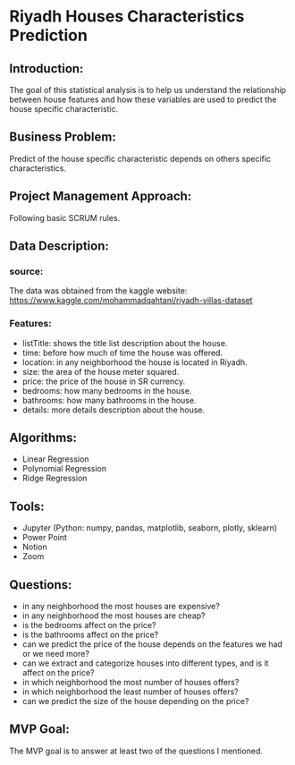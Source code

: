 # Riyadh Houses Characteristics Prediction

## Introduction:
The goal of this statistical analysis is to help us understand the relationship between house features and how these variables are used to predict the house specific characteristic.


## Business Problem:
Predict of the house specific characteristic depends on others specific characteristics.

## Project Management Approach:
Following basic SCRUM rules.

## Data Description:
  ### source:
  The data was obtained from the kaggle website: https://www.kaggle.com/mohammadqahtani/riyadh-villas-dataset
    
  ### Features:
  - listTitle: shows the title list description about the house.
  - time: before how much of time the house was offered.
  - location: in any neighborhood the house is located in Riyadh.
  - size: the area of the house meter squared.
  - price: the price of the house in SR currency.
  - bedrooms: how many bedrooms in the house.
  - bathrooms: how many bathrooms in the house.
  - details: more details description about the house.


## Algorithms:
  - Linear Regression
  - Polynomial Regression
  - Ridge Regression


## Tools:
  - Jupyter (Python: numpy, pandas, matplotlib, seaborn, plotly, sklearn)
  - Power Point
  - Notion
  - Zoom


## Questions:
  - in any neighborhood the most houses are expensive?
  - in any neighborhood the most houses are cheap?
  - is the bedrooms affect on the price?
  - is the bathrooms affect on the price?
  - can we predict the price of the house depends on the features we had or we need more?
  - can we extract and categorize houses into different types, and is it affect on the price?
  - in which neighborhood the most number of houses offers?
  - in which neighborhood the least number of houses offers?
  - can we predict the size of the house depending on the price?


## MVP Goal:
The MVP goal is to answer at least two of the questions I mentioned.

